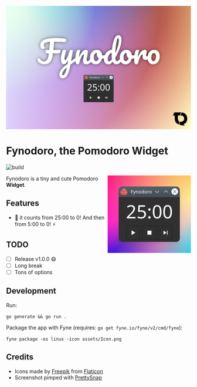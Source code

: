 <p align="center">
  <img src="screenshots/hero.jpg" alt="Fynodoro hero"/>
</p>

# Fynodoro, the Pomodoro Widget

![build](https://github.com/tomsquest/fynodoro/actions/workflows/build.yml/badge.svg)

<img align="right" src="screenshots/app.png" alt="Fynodoro app screenshot">

Fynodoro is a tiny and cute Pomodoro **Widget**.

## Features

- :rocket: it counts from 25:00 to 0! And then from 5:00 to 0! :zap:

## TODO

- [ ] Release v1.0.0 :smile:
- [ ] Long break
- [ ] Tons of options

## Development

Run:

```shell
go generate && go run .
```

Package the app with Fyne (requires: `go get fyne.io/fyne/v2/cmd/fyne`):

```shell
fyne package -os linux -icon assets/Icon.png
```

## Credits

- Icons made by [Freepik](https://www.freepik.com) from [Flaticon](https://www.flaticon.com)
- Screenshot pimped with [PrettySnap](https://prettysnap.app)
